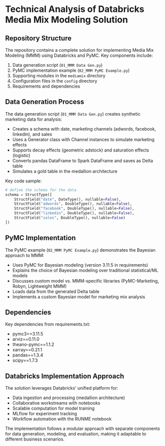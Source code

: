 # Technical Analysis of Databricks Media Mix Modeling Solution

## Repository Structure
The repository contains a complete solution for implementing Media Mix Modeling (MMM) using Databricks and PyMC. Key components include:

1. Data generation script (`01_MMM Data Gen.py`)
2. PyMC implementation example (`02_MMM PyMC Example.py`)
3. Supporting modules in the `mediamix` directory
4. Configuration files in the `config` directory
5. Requirements and dependencies

## Data Generation Process
The data generation script (`01_MMM Data Gen.py`) creates synthetic marketing data for analysis:

- Creates a schema with date, marketing channels (adwords, facebook, linkedin), and sales
- Uses a Generator class with Channel instances to simulate marketing effects
- Supports decay effects (geometric adstock) and saturation effects (logistic)
- Converts pandas DataFrame to Spark DataFrame and saves as Delta table
- Simulates a gold table in the medallion architecture

Key code sample:
```python
# define the schema for the data
schema = StructType([
    StructField("date", DateType(), nullable=False),
    StructField("adwords", DoubleType(), nullable=False),
    StructField("facebook", DoubleType(), nullable=False),
    StructField("linkedin", DoubleType(), nullable=False),
    StructField("sales", DoubleType(), nullable=False)
])
```

## PyMC Implementation
The PyMC example (`02_MMM PyMC Example.py`) demonstrates the Bayesian approach to MMM:

- Uses PyMC for Bayesian modeling (version 3.11.5 in requirements)
- Explains the choice of Bayesian modeling over traditional statistical/ML models
- Discusses custom model vs. MMM-specific libraries (PyMC-Marketing, Robyn, Lightweight MMM)
- Loads data from the generated Delta table
- Implements a custom Bayesian model for marketing mix analysis

## Dependencies
Key dependencies from requirements.txt:
- pymc3==3.11.5
- arviz==0.11.0
- theano-pymc==1.1.2
- xarray==0.21.1
- pandas==1.3.4
- scipy==1.7.3

## Databricks Implementation Approach
The solution leverages Databricks' unified platform for:
- Data ingestion and processing (medallion architecture)
- Collaborative workstreams with notebooks
- Scalable computation for model training
- MLflow for experiment tracking
- Workflow automation with the RUNME notebook

The implementation follows a modular approach with separate components for data generation, modeling, and evaluation, making it adaptable to different business scenarios.
